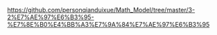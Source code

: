 https://github.com/personqianduixue/Math_Model/tree/master/3-2%E7%AE%97%E6%B3%95-%E7%8E%B0%E4%BB%A3%E7%9A%84%E7%AE%97%E6%B3%95